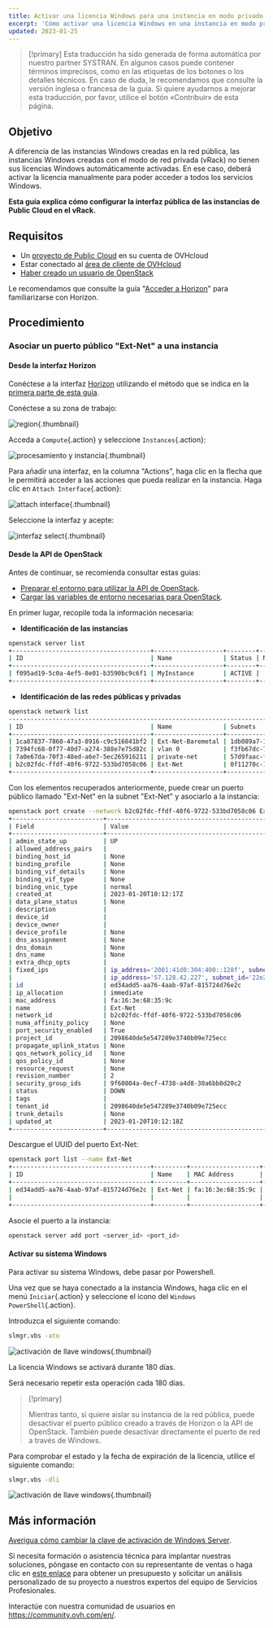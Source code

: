 ```yaml
---
title: Activar una licencia Windows para una instancia en modo privado
excerpt: 'Cómo activar una licencia Windows en una instancia en modo privado'
updated: 2023-01-25
---
```


> [!primary]
> Esta traducción ha sido generada de forma automática por nuestro partner SYSTRAN. En algunos casos puede contener términos imprecisos, como en las etiquetas de los botones o los detalles técnicos. En caso de duda, le recomendamos que consulte la versión inglesa o francesa de la guía. Si quiere ayudarnos a mejorar esta traducción, por favor, utilice el botón «Contribuir» de esta página.
>

## Objetivo

A diferencia de las instancias Windows creadas en la red pública, las instancias Windows creadas con el modo de red privada (vRack) no tienen sus licencias Windows automáticamente activadas.
En ese caso, deberá activar la licencia manualmente para poder acceder a todos los servicios Windows.

**Esta guía explica cómo configurar la interfaz pública de las instancias de Public Cloud en el vRack.**

## Requisitos

- Un [proyecto de Public Cloud](https://www.ovhcloud.com/es-es/public-cloud/) en su cuenta de OVHcloud
- Estar conectado al [área de cliente de OVHcloud](https://www.ovh.com/auth/?action=gotomanager&from=https://www.ovh.es/&ovhSubsidiary=es)
- [Haber creado un usuario de OpenStack](/pages/public_cloud/compute/create_and_delete_a_user)

Le recomendamos que consulte la guía "[Acceder a Horizon](/pages/public_cloud/compute/introducing_horizon)" para familiarizarse con Horizon.

## Procedimiento

### Asociar un puerto público "Ext-Net" a una instancia

#### Desde la interfaz Horizon

Conéctese a la interfaz [Horizon](https://horizon.cloud.ovh.net/auth/login/) utilizando el método que se indica en la [primera parte de esta guía](/pages/public_cloud/public_cloud_network_services/getting-started-07-creating-vrack#interfaz-horizon).

Conéctese a su zona de trabajo:

![region](images/horizon1.png){.thumbnail}

Acceda a `Compute`{.action} y seleccione `Instances`{.action}:

![procesamiento y instancia](images/horizon2.png){.thumbnail}

Para añadir una interfaz, en la columna "Actions", haga clic en la flecha que le permitirá acceder a las acciones que pueda realizar en la instancia. Haga clic en `Attach Interface`{.action}:

![attach interface](images/horizon3.png){.thumbnail}

Seleccione la interfaz y acepte:

![interfaz select](images/attachinterfacehorizon.png){.thumbnail}

#### Desde la API de OpenStack

Antes de continuar, se recomienda consultar estas guías:

- [Preparar el entorno para utilizar la API de OpenStack](/pages/public_cloud/compute/prepare_the_environment_for_using_the_openstack_api).
- [Cargar las variables de entorno necesarias para OpenStack](/pages/public_cloud/compute/loading_openstack_environment_variables).

En primer lugar, recopile toda la información necesaria:

- **Identificación de las instancias**

```bash
openstack server list
+--------------------------------------+-------------------+--------+---------------------------------------------------------------------+----------------------------------------+----------+
| ID                                   | Name              | Status | Networks                                                            | Image                                  | Flavor   |
+--------------------------------------+-------------------+--------+---------------------------------------------------------------------+----------------------------------------+----------+
| f095ad19-5c0a-4ef5-8e01-b3590bc9c6f1 | MyInstance        | ACTIVE |                                                                     | Windows Server 2016 Standard (Desktop) | win-b2-7 |
+--------------------------------------+-------------------+--------+---------------------------------------------------------------------+----------------------------------------+----------+
```

- **Identificación de las redes públicas y privadas**

```bash
openstack network list
-----------------------------------------------------------------------------------------+
| ID                                   | Name              | Subnets                                                                                                                                                                                                                                                                  |
+--------------------------------------+-------------------+--------------------------------------------------------------------------------------------------------------------------------------------------------------------------------------------------------------------------------------------------------------------------+
| 1ca87837-7860-47a3-8916-c9c516841bf2 | Ext-Net-Baremetal | 1db089a7-1bd9-449f-8e3b-4ea61e666320, 4a614403-b8aa-4291-bd59-0cb2c81c4deb                                                                                                                                                                                               |
| 7394fc68-0f77-40d7-a274-388e7e75d82c | vlan 0            | f3fb67dc-7419-49da-b26c-7f64c480eb63                                                                                                                                                                                                                                     |
| 7a0e67da-70f3-48ed-a6e7-5ec265916211 | private-net       | 57d9faac-f01c-43a2-8866-d9b1dd02cb9e, 5cb270a9-3795-4286-96fe-f3bfa3a328e5                                                                                                                                                                                               |
| b2c02fdc-ffdf-40f6-9722-533bd7058c06 | Ext-Net           | 0f11270c-1113-4d4f-98de-eba83445d962, 1a6c6b72-88e9-4e94-ac8b-61e6dbc4792c, 22e2d853-1b86-48f3-8596-9d12c7693dc7, 4aa6cac1-d5cd-4e25-b14b-7573aeabcab1, 7d6352a6-dbed-4628-a029-fcc3986ae7d6, 9f989c4b-c441-4678-b395-e082c300356e, b072b17b-ef1d-4881-98c7-e0d6a1c3dcea|
+--------------------------------------+-------------------+--------------------------------------------------------------------------------------------------------------------------------------------------------------------------------------------------------------------------------------------------------------------------+
```

Con los elementos recuperados anteriormente, puede crear un puerto público llamado "Ext-Net" en la subnet "Ext-Net" y asociarlo a la instancia:

```bash
openstack port create --network b2c02fdc-ffdf-40f6-9722-533bd7058c06 Ext-Net
+-------------------------+----------------------------------------------------------------------------------------+
| Field                   | Value                                                                                  |
+-------------------------+----------------------------------------------------------------------------------------+
| admin_state_up          | UP                                                                                     |
| allowed_address_pairs   |                                                                                        |
| binding_host_id         | None                                                                                   |
| binding_profile         | None                                                                                   |
| binding_vif_details     | None                                                                                   |
| binding_vif_type        | None                                                                                   |
| binding_vnic_type       | normal                                                                                 |
| created_at              | 2023-01-20T10:12:17Z                                                                   |
| data_plane_status       | None                                                                                   |
| description             |                                                                                        |
| device_id               |                                                                                        |
| device_owner            |                                                                                        |
| device_profile          | None                                                                                   |
| dns_assignment          | None                                                                                   |
| dns_domain              | None                                                                                   |
| dns_name                | None                                                                                   |
| extra_dhcp_opts         |                                                                                        |
| fixed_ips               | ip_address='2001:41d0:304:400::128f', subnet_id='4aa6cac1-d5cd-4e25-b14b-7573aeabcab1' |
|                         | ip_address='57.128.42.227', subnet_id='22e2d853-1b86-48f3-8596-9d12c7693dc7'           |
| id                      | ed34add5-aa76-4aab-97af-815724d76e2c                                                   |
| ip_allocation           | immediate                                                                              |
| mac_address             | fa:16:3e:68:35:9c                                                                      |
| name                    | Ext-Net                                                                                |
| network_id              | b2c02fdc-ffdf-40f6-9722-533bd7058c06                                                   |
| numa_affinity_policy    | None                                                                                   |
| port_security_enabled   | True                                                                                   |
| project_id              | 2098640de5e547289e3740b09e725ecc                                                       |
| propagate_uplink_status | None                                                                                   |
| qos_network_policy_id   | None                                                                                   |
| qos_policy_id           | None                                                                                   |
| resource_request        | None                                                                                   |
| revision_number         | 2                                                                                      |
| security_group_ids      | 9f60804a-0ecf-4738-a4d8-30a6bb0d20c2                                                   |
| status                  | DOWN                                                                                   |
| tags                    |                                                                                        |
| tenant_id               | 2098640de5e547289e3740b09e725ecc                                                       |
| trunk_details           | None                                                                                   |
| updated_at              | 2023-01-20T10:12:18Z                                                                   |
+-------------------------+----------------------------------------------------------------------------------------+
```

Descargue el UUID del puerto Ext-Net:

```bash
openstack port list --name Ext-Net
+--------------------------------------+---------+-------------------+---------------------------------------------------------------------------------------+--------+
| ID                                   | Name    | MAC Address       | Fixed IP Addresses                                                                    | Status |
+--------------------------------------+---------+-------------------+---------------------------------------------------------------------------------------+--------+
| ed34add5-aa76-4aab-97af-815724d76e2c | Ext-Net | fa:16:3e:68:35:9c | ip_address='2001:41d0:304:400::128f', subnet_id='4aa6cac1-d5cd-4e25-b14b-7573aeabcab1'| DOWN   |
|                                      |         |                   | ip_address='57.128.42.227', subnet_id='22e2d853-1b86-48f3-8596-9d12c7693dc7'          |        |
+--------------------------------------+---------+-------------------+---------------------------------------------------------------------------------------+--------+
```

Asocie el puerto a la instancia:

```bash
openstack server add port <server_id> <port_id>
```

#### Activar su sistema Windows

Para activar su sistema Windows, debe pasar por Powershell.

Una vez que se haya conectado a la instancia Windows, haga clic en el menú `Iniciar`{.action} y seleccione el icono del `Windows PowerShell`{.action}.

Introduzca el siguiente comando:

```bash
slmgr.vbs -ato
```

![activación de llave windows](images/windowsactivation1.png){.thumbnail}

La licencia Windows se activará durante 180 días.

Será necesario repetir esta operación cada 180 días.

> [!primary]
>
> Mientras tanto, si quiere aislar su instancia de la red pública, puede desactivar el puerto público creado a través de Horizon o la API de OpenStack.
> También puede desactivar directamente el puerto de red a través de Windows.
>

Para comprobar el estado y la fecha de expiración de la licencia, utilice el siguiente comando:

```bash
slmgr.vbs -dli
```

![activación de llave windows](images/windowsactivation2.png){.thumbnail}

## Más información

[Averigua cómo cambiar la clave de activación de Windows Server](/pages/bare_metal_cloud/dedicated_servers/windows_key).

Si necesita formación o asistencia técnica para implantar nuestras soluciones, póngase en contacto con su representante de ventas o haga clic en [este enlace](/links/professional-services) para obtener un presupuesto y solicitar un análisis personalizado de su proyecto a nuestros expertos del equipo de Servicios Profesionales.

Interactúe con nuestra comunidad de usuarios en <https://community.ovh.com/en/>.